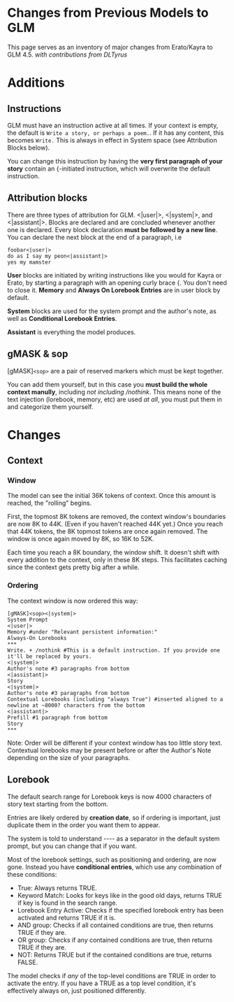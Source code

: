 # Changes from Previous Models to GLM

This page serves as an inventory of major changes from Erato/Kayra to GLM 4.5.
*with contributions from DLTyrus*

# Additions

## Instructions

GLM must have an instruction active at all times. If your context is empty, the default is `Write a story, or perhaps a poem.`. If it has any content, this becomes `Write.` This is always in effect in System space (see Attribution Blocks below).

You can change this instruction by having the **very first paragraph of your story** contain an {-initiated instruction, which will overwrite the default instruction.

## Attribution blocks

There are three types of attribution for GLM. <|user|>, <|system|>, and <|assistant|>.
Blocks are declared and are concluded whenever another one is declared. Every block declaration **must be followed by a new line**. You can declare the next block at the end of a paragraph, i.e
```
foobar<|user|>
do as I say my peon<|assistant|>
yes my mamster
```

**User** blocks are initiated by writing instructions like you would for Kayra or Erato, by starting a paragraph with an opening curly brace {. You don't need to close it. **Memory** and **Always On Lorebook Entries** are in user block by default.

**System** blocks are used for the system prompt and the author's note, as well as **Conditional Lorebook Entries**.

**Assistant** is everything the model produces.

## gMASK & sop
[gMASK]`<sop>` are a pair of reserved markers which must be kept together.

You can add them yourself, but in this case you **must build the whole context manully**, including *not including /nothink*. This means none of the text injection (lorebook, memory, etc) are used *at all*, you must put them in and categorize them yourself.

# Changes

## Context
### Window
The model can see the initial 36K tokens of context. Once this amount is reached, the "rolling" begins.

First, the topmost 8K tokens are removed, the context window's boundaries are now  8K to 44K. (Even if you haven't reached 44K yet.) Once you reach that 44K tokens, the 8K topmost tokens are once again removed. The window is once again moved by 8K, so 16K to 52K.

Each time you reach a 8K boundary, the window shift. It doesn't shift with every addition to the context, only in these 8K steps. This facilitates caching since the context gets pretty big after a while.
### Ordering
The context window is now ordered this way:
```
[gMASK]<sop><|system|>
System Prompt
<|user|>
Memory #under "Relevant persistent information:"
Always-On Lorebooks
***
Write. + /nothink #This is a default instruction. If you provide one it'll be replaced by yours.
<|system|>
Author's note #3 paragraphs from bottom
<|assistant|>
Story
<|system|>
Author's note #3 paragraphs from bottom
Contextual Lorebooks (including "always True") #inserted aligned to a newline at ~8000? characters from the bottom
<|assistant|>
Prefill #1 paragraph from bottom
Story
***
```

Note: Order will be different if your context window has too little story text.
Contextual lorebooks may be present before or after the Author's Note depending on the size of your paragraphs.

## Lorebook

The default search range for Lorebook keys is now 4000 characters of story text starting from the bottom.

Entries are likely ordered by **creation date**, so if ordering is important, just duplicate them in the order you want them to appear.

The system is told to understand ---- as a separator in the default system prompt, but you can change that if you want.

Most of the lorebook settings, such as positioning and ordering, are now gone. Instead you have **conditional entries**, which use any combination of these conditions:
* True: Always returns TRUE.
* Keyword Match: Looks for keys like in the good old days, returns TRUE if key is found in the search range.
* Lorebook Entry Active: Checks if the specified lorebook entry has been activated and returns TRUE if it is.
* AND group: Checks if all contained conditions are true, then returns TRUE if they are.
* OR group: Checks if any contained conditions are true, then returns TRUE if they are.
* NOT: Returns TRUE but if the contained conditions are true, returns FALSE.

The model checks if *any* of the top-level conditions are TRUE in order to activate the entry. If you have a TRUE as a top level condition, it's effectively always on, just positioned differently.
